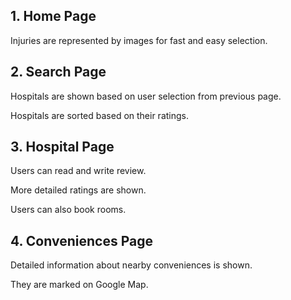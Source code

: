 ## 1. Home Page
Injuries are represented by images for fast and easy selection.
## 2. Search Page
Hospitals are shown based on user selection from previous page.

Hospitals are sorted based on their ratings.
## 3. Hospital Page
Users can read and write review.

More detailed ratings are shown.

Users can also book rooms.
## 4. Conveniences Page
Detailed information about nearby conveniences is shown.

They are marked on Google Map.
